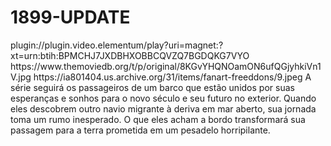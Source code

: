 # 1899-UPDATE

<item>
<title>[COLOR silver][B] 1899 - 1º TEMPORADA [/COLOR][/B][COLOR yellow]  FULL HD  [B][/COLOR][/B]</title>
<link>plugin://plugin.video.elementum/play?uri=magnet:?xt=urn:btih:BPMCHJ7JXDBHXOBBCQVZQ7BGDQKG7VYO</link>
<thumbnail>https://www.themoviedb.org/t/p/original/8KGvYHQNOamON6ufQGjyhkiVn1V.jpg</thumbnail>
<fanart>https://ia801404.us.archive.org/31/items/fanart-freeddons/9.jpeg</fanart>
<info> A série seguirá os passageiros de um barco que estão unidos por suas esperanças e sonhos para o novo século e seu futuro no exterior. Quando eles descobrem outro navio migrante à deriva em mar aberto, sua jornada toma um rumo inesperado. O que eles acham a bordo transformará sua passagem para a terra prometida em um pesadelo horripilante.</info>
</item> 
